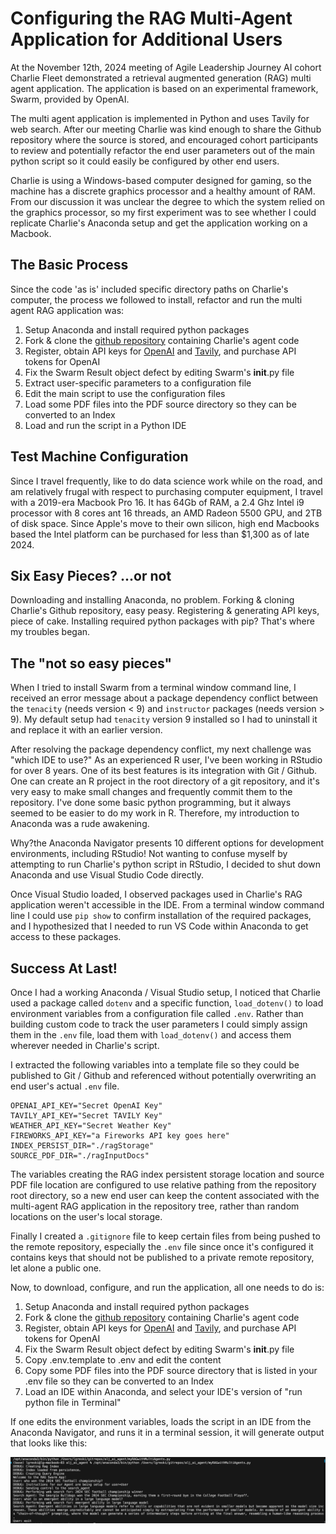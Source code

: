 # Configuring the RAG Multi-Agent Application for Additional Users

At the November 12th, 2024 meeting of Agile Leadership Journey AI cohort Charlie Fleet demonstrated a retrieval augmented generation (RAG) multi agent application.  The application is based on an experimental framework, Swarm, provided by OpenAI.

The multi agent application is implemented in Python and uses Tavily for web search. After our meeting Charlie was kind enough to share the Github repository where the source is stored, and encouraged cohort participants to review and potentially refactor the end user parameters out of the main python script so it could easily be configured by other end users.

Charlie is using a Windows-based computer designed for gaming, so the machine has a discrete graphics processor and a healthy amount of RAM. From our discussion it was unclear the degree to which the system relied on the graphics processor, so my first experiment was to see whether I could replicate Charlie's Anaconda setup and get the application working on a Macbook.

## The Basic Process

Since the code 'as is' included specific directory paths on Charlie's computer, the process we followed to install, refactor and run the multi agent RAG application was:

1. Setup Anaconda and install required python packages
2. Fork & clone the [github repository](https://github.com/amikiste/Source) containing Charlie's agent code
3. Register, obtain API keys for [OpenAI](https://openai.com) and [Tavily](https://app.tavily.com/home), and purchase API tokens for OpenAI  
4. Fix the Swarm Result object defect by editing Swarm's __init__.py file
5. Extract user-specific parameters to a configuration file
6. Edit the main script to use the configuration files
7. Load some PDF files into the PDF source directory so they can be converted to an Index
8. Load and run the script in a Python IDE

## Test Machine Configuration

Since I travel frequently, like to do data science work while on the road, and am relatively frugal with respect to purchasing computer equipment, I travel with a 2019-era Macbook Pro 16. It  has 64Gb of RAM, a 2.4 Ghz Intel i9 processor with 8 cores ant 16 threads, an AMD Radeon 5500 GPU, and 2TB of disk space. Since Apple's move to their own silicon, high end Macbooks based the Intel platform can be purchased for less than $1,300 as of late 2024.  

## Six Easy Pieces? ...or not  

Downloading and installing Anaconda, no problem. Forking & cloning Charlie's Github repository, easy peasy. Registering & generating API keys, piece of cake. Installing required python packages with pip? That's where my troubles began.

## The "not so easy pieces"

When I tried to install Swarm from a terminal window command line, I received an error message about a package dependency conflict between the `tenacity` (needs version < 9) and `instructor` packages (needs version > 9). My default setup had `tenacity` version 9 installed so I had to uninstall it and replace it with an earlier version.

After resolving the package dependency conflict, my next challenge was "which IDE to use?" As an experienced R user, I've been working in RStudio for over 8 years. One of its best features is its integration with Git / Github. One can create an R project in the root directory of a git repository, and it's very easy to make small changes and frequently commit them to the repository. I've done some basic python programming, but it always seemed to be easier to do my work in R. Therefore, my introduction to Anaconda was a rude awakening.  

Why?the Anaconda Navigator presents 10 different options for development environments, including RStudio! Not wanting to confuse myself by attempting to run Charlie's python script in RStudio, I decided to shut down Anaconda and use Visual Studio Code directly.  

Once Visual Studio loaded, I observed packages used in Charlie's RAG application weren't accessible in the IDE. From a terminal window command line I could use `pip show` to confirm installation of the required packages, and I hypothesized that I needed to run VS Code within Anaconda to get access to these packages.

## Success At Last!

Once I had a working Anaconda / Visual Studio setup, I noticed that Charlie used a package called `dotenv` and a specific function, `load_dotenv()` to load environment variables from a configuration file called `.env`.   Rather than building custom code to track the user parameters I could simply assign them in the `.env` file, load them with `load_dotenv()` and access them wherever needed in Charlie's script.

I extracted the following variables into a template file so they could be published to Git / Github and referenced without potentially overwriting an end user's actual `.env` file.

    OPENAI_API_KEY="Secret OpenAI Key"
    TAVILY_API_KEY="Secret TAVILY Key"
    WEATHER_API_KEY="Secret Weather Key"
    FIREWORKS_API_KEY="a Fireworks API key goes here"
    INDEX_PERSIST_DIR="./ragStorage"
    SOURCE_PDF_DIR="./ragInputDocs"

The variables creating the RAG index persistent storage location and source PDF file location are configured to use relative pathing from the repository root directory, so a new end user can keep the content associated with the multi-agent RAG application in the repository tree, rather than random locations on the user's local storage.

Finally I created a `.gitignore` file to keep certain files from being pushed to the remote repository, especially the `.env` file since once it's configured it contains keys that should not be published to a private remote repository, let alone a public one.

Now, to download, configure, and run the application, all one needs to do is:

1. Setup Anaconda and install required python packages
2. Fork & clone the [github repository](https://github.com/amikiste/Source) containing Charlie's agent code
3. Register, obtain API keys for [OpenAI](https://openai.com) and [Tavily](https://app.tavily.com/home), and purchase API tokens for OpenAI  
4. Fix the Swarm Result object defect by editing Swarm's __init__.py file
5. Copy .env.template to .env and edit the content
6. Copy some PDF files into the PDF source directory that is listed in your .env file so they can be converted to an Index
7. Load an IDE within Anaconda, and select your IDE's version of "run python file in Terminal"

If one edits the environment variables, loads the script in an IDE from the Anaconda Navigator, and runs it in a terminal session, it will generate output that looks like this:

![](./images/configuringRAGAgent-01.png)
